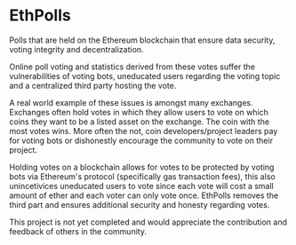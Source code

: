 # EthPolls
Polls that are held on the Ethereum blockchain that ensure data security, voting integrity and decentralization.

Online poll voting and statistics derived from these votes suffer the vulnerabilities of voting bots, uneducated users regarding the voting topic and a centralized third party hosting the vote. 

A real world example of these issues is amongst many exchanges. Exchanges often hold votes in which they allow users to vote on which coins they want to be a listed asset on the exchange. The coin with the most votes wins. More often the not, coin developers/project leaders pay for voting bots or dishonestly encourage the community to vote on their project.

Holding votes on a blockchain allows for votes to be protected by voting bots via Ethereum's protocol (specifically gas transaction fees), this also unincetivices uneducated users to vote since each vote will cost a small amount of ether and each voter can only vote once. EthPolls removes the third part and ensures additional security and honesty regarding votes.

This project is not yet completed and would appreciate the contribution and feedback of others in the community.

